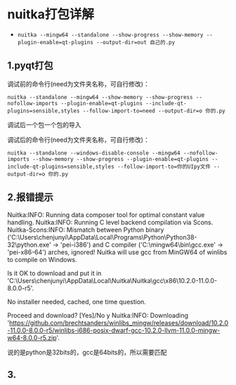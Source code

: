 # nuitka打包详解

- ```text
  nuitka --mingw64 --standalone --show-progress --show-memory --plugin-enable=qt-plugins --output-dir=out 自己的.py
  ```

## 1.pyqt打包

调试前的命令行(need为文件夹名称，可自行修改)：

```text
nuitka --standalone --mingw64 --show-memory --show-progress --nofollow-imports --plugin-enable=qt-plugins --include-qt-plugins=sensible,styles --follow-import-to=need --output-dir=o 你的.py
```

调试后一个包一个包的导入

调试后的命令行(need为文件夹名称，可自行修改)：

```text
nuitka --standalone --windows-disable-console --mingw64 --nofollow-imports --show-memory --show-progress --plugin-enable=qt-plugins --include-qt-plugins=sensible,styles --follow-import-to=你的UIpy文件 --output-dir=o 你的.py
```

## 2.报错提示

Nuitka:INFO: Running data composer tool for optimal constant value handling.
Nuitka:INFO: Running C level backend compilation via Scons.
Nuitka-Scons:INFO: Mismatch between Python binary ('C:\\Users\\chenjunyi\\AppData\\Local\\Programs\\Python\\Python38-32\\python.exe' -> 'pei-i386') and C compiler ('C:\\mingw64\\bin\\gcc.exe' -> 'pei-x86-64') arches, ignored!
Nuitka will use gcc from MinGW64 of winlibs to compile on Windows.

Is it OK to download and put it in 'C:\\Users\\chenjunyi\\AppData\\Local\\Nuitka\\Nuitka\\gcc\\x86\\10.2.0-11.0.0-8.0.0-r5'.

No installer needed, cached, one time question.

Proceed and download? [Yes]/No
y
Nuitka:INFO: Downloading 'https://github.com/brechtsanders/winlibs_mingw/releases/download/10.2.0-11.0.0-8.0.0-r5/winlibs-i686-posix-dwarf-gcc-10.2.0-llvm-11.0.0-mingw-w64-8.0.0-r5.zip'.

说的是python是32bits的，gcc是64bits的，所以需要匹配

## 3.
